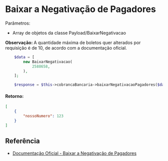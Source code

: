 # Baixar a Negativação de Pagadores

Parâmetros:
- Array de objetos da classe Payload/BaixarNegativacao

<b>Observação: </b>A quantidade máxima de boletos quer alterados por requisição é de 10, de acordo com a documentação oficial.

```php
    $data = [
        new BaixarNegativacao(
            2588658,
        ),
    ];

    $response = $this->cobrancaBancaria->baixarNegativacaoPagadores($data);
```

#### Retorno:

```json
[
    {
        "nossoNumero": 123
    }
]
```

## Referência

- [Documentação Oficial - Baixar a Negativação de Pagadores](https://documenter.getpostman.com/view/20565799/Uzs6yNhe#df838452-535f-4dda-8d4c-254c12ee31fb)